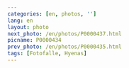 ```yaml
---
categories: [en, photos, '']
lang: en
layout: photo
next_photo: /en/photos/P0000437.html
picname: P0000434
prev_photo: /en/photos/P0000435.html
tags: [Fotofalle, Hyenas]
---
```

